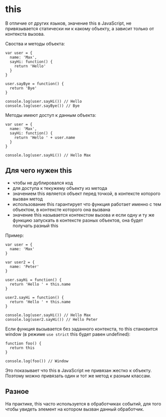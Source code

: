 # this
В отличие от других языков, значение this в JavaScript, не привязывается статически ни к какому объекту, а зависит только от контекста вызова.

Своства и методы объекта:

    var user = {
      name: 'Max',
      sayHi: function() {
        return 'Hello'
      }
    }

    user.sayBye = function() {
      return 'Bye'
    }

    console.log(user.sayHi()) // Hello
    console.log(user.sayBye()) // Bye

Методы имеют доступ к данным объекта:

    var user = {
      name: 'Max',
      sayHi: function() {
        return 'Hello ' + user.name
      }
    }

    console.log(user.sayHi()) // Hello Max

## Для чего нужен this
- чтобы не дублировался код
- для доступа к текужему объекту из метода
- значением this является объект перед точкой, в контексте которого вызван метод
- использование this гарантирует что функция работает именно с тем объектом, в контексте которого она вызвана
- значение this называется контекстом вызова и если одну и ту же функцию запускать в контексте разных объектов, она будет получать разный this

Пример:

    var user = {
      name: 'Max'
    }

    var user2 = {
      name: 'Peter'
    }

    user.sayHi = function() {
      return 'Hello ' + this.name
    }

    user2.sayHi = function() {
      return 'Hello ' + this.name
    }

    console.log(user.sayHi()) // Hello Max
    console.log(user2.sayHi()) // Hello Peter

Если функция вызывается без заданного контекста, то this становится window (в режиме `use strict` this будет равен undefined):

    function foo() {
      return this
    }

    console.log(foo()) // Window

Это показывает что this в JavaScript не привязан жестко к объекту. Поэтому можно привязать один и тот же метод к разным классам.

## Разное
На практике, this часто используется в обработчиках событий, для того чтобы увидеть элемент на котором вызван данный обработчик.
